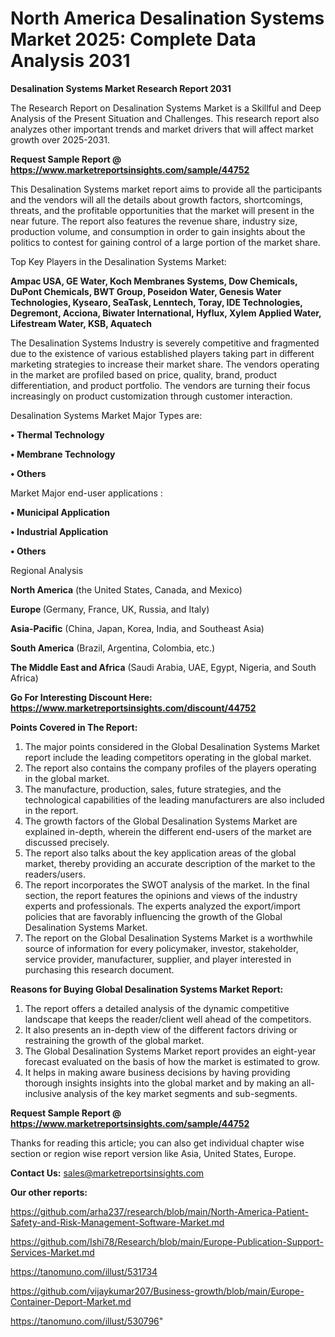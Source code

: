 # North America Desalination Systems Market 2025: Complete Data Analysis 2031

<strong>Desalination Systems Market Research Report 2031</strong>

The Research Report on Desalination Systems Market is a Skillful and Deep Analysis of the Present Situation and Challenges. This research report also analyzes other important trends and market drivers that will affect market growth over 2025-2031.

<strong>Request Sample Report @ <a href=https://www.marketreportsinsights.com/sample/44752>https://www.marketreportsinsights.com/sample/44752</a></strong>

This Desalination Systems market report aims to provide all the participants and the vendors will all the details about growth factors, shortcomings, threats, and the profitable opportunities that the market will present in the near future. The report also features the revenue share, industry size, production volume, and consumption in order to gain insights about the politics to contest for gaining control of a large portion of the market share.

Top Key Players in the Desalination Systems Market:

<strong>Ampac USA, GE Water, Koch Membranes Systems, Dow Chemicals, DuPont Chemicals, BWT Group, Poseidon Water, Genesis Water Technologies, Kysearo, SeaTask, Lenntech, Toray, IDE Technologies, Degremont, Acciona, Biwater International, Hyflux, Xylem Applied Water, Lifestream Water, KSB, Aquatech</strong>

The Desalination Systems Industry is severely competitive and fragmented due to the existence of various established players taking part in different marketing strategies to increase their market share. The vendors operating in the market are profiled based on price, quality, brand, product differentiation, and product portfolio. The vendors are turning their focus increasingly on product customization through customer interaction.

Desalination Systems Market Major Types are:

<strong>•  Thermal Technology

•  Membrane Technology

•  Others</strong>

Market Major end-user applications :

<strong>•  Municipal Application

•  Industrial Application

•  Others</strong>

Regional Analysis

</u><strong><b>North America</b></strong> (the United States, Canada, and Mexico)

<strong><b>Europe </b></strong>(Germany, France, UK, Russia, and Italy)

<strong><b>Asia-Pacific</b></strong> (China, Japan, Korea, India, and Southeast Asia)

<strong><b>South America</b></strong> (Brazil, Argentina, Colombia, etc.)

<strong><b>The Middle East and Africa</b></strong> (Saudi Arabia, UAE, Egypt, Nigeria, and South Africa)

<strong>Go For Interesting Discount Here: <a href=https://www.marketreportsinsights.com/discount/44752>https://www.marketreportsinsights.com/discount/44752</a></strong>

<strong>Points Covered in The Report:</strong>
<ol>
  <li>The major points considered in the Global Desalination Systems Market report include the leading competitors operating in the global market.</li>
  <li>The report also contains the company profiles of the players operating in the global market.</li>
  <li>The manufacture, production, sales, future strategies, and the technological capabilities of the leading manufacturers are also included in the report.</li>
  <li>The growth factors of the Global Desalination Systems Market are explained in-depth, wherein the different end-users of the market are discussed precisely.</li>
  <li>The report also talks about the key application areas of the global market, thereby providing an accurate description of the market to the readers/users.</li>
  <li>The report incorporates the SWOT analysis of the market. In the final section, the report features the opinions and views of the industry experts and professionals. The experts analyzed the export/import policies that are favorably influencing the growth of the Global Desalination Systems Market.</li>
  <li>The report on the Global Desalination Systems Market is a worthwhile source of information for every policymaker, investor, stakeholder, service provider, manufacturer, supplier, and player interested in purchasing this research document.</li>
</ol>
<strong>Reasons for Buying Global Desalination Systems Market Report:</strong>

<ol>
  <li>The report offers a detailed analysis of the dynamic competitive landscape that keeps the reader/client well ahead of the competitors.</li>
  <li>It also presents an in-depth view of the different factors driving or restraining the growth of the global market.</li>
  <li>The Global Desalination Systems Market report provides an eight-year forecast evaluated on the basis of how the market is estimated to grow.</li>
  <li>It helps in making aware business decisions by having providing thorough insights insights into the global market and by making an all-inclusive analysis of the key market segments and sub-segments.</li>
</ol>
<strong>Request Sample Report @ <a href=https://www.marketreportsinsights.com/sample/44752>https://www.marketreportsinsights.com/sample/44752</a></strong>


Thanks for reading this article; you can also get individual chapter wise section or region wise report version like Asia, United States, Europe.

<strong>Contact Us:</strong>
sales@marketreportsinsights.com

<strong>Our other reports:</strong>

<a href=https://github.com/arha237/research/blob/main/North-America-Patient-Safety-and-Risk-Management-Software-Market.md>https://github.com/arha237/research/blob/main/North-America-Patient-Safety-and-Risk-Management-Software-Market.md</a>

<a href=https://github.com/Ishi78/Research/blob/main/Europe-Publication-Support-Services-Market.md>https://github.com/Ishi78/Research/blob/main/Europe-Publication-Support-Services-Market.md</a>

<a href=https://tanomuno.com/illust/531734>https://tanomuno.com/illust/531734</a>

<a href=https://github.com/vijaykumar207/Business-growth/blob/main/Europe-Container-Deport-Market.md>https://github.com/vijaykumar207/Business-growth/blob/main/Europe-Container-Deport-Market.md</a>

<a href=https://tanomuno.com/illust/530796>https://tanomuno.com/illust/530796</a>"
